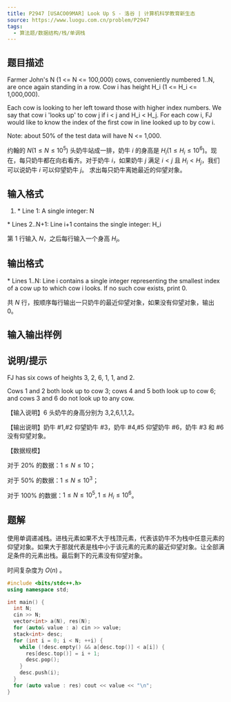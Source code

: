 ```yaml
---
title: P2947 [USACO09MAR] Look Up S - 洛谷 | 计算机科学教育新生态
source: https://www.luogu.com.cn/problem/P2947
tags:
  - 算法题/数据结构/栈/单调栈 
---
```


## 题目描述

Farmer John's N (1 <= N <= 100,000) cows, conveniently numbered 1..N, are once again standing in a row. Cow i has height H\_i (1 <= H\_i <= 1,000,000).

Each cow is looking to her left toward those with higher index numbers. We say that cow i 'looks up' to cow j if i < j and H\_i < H\_j. For each cow i, FJ would like to know the index of the first cow in line looked up to by cow i.

Note: about 50% of the test data will have N <= 1,000.

约翰的 $N(1\le N\le10^5)$ 头奶牛站成一排，奶牛 $i$ 的身高是 $H_i(1\le H_i\le10^6)$。现在，每只奶牛都在向右看齐。对于奶牛 $i$，如果奶牛 $j$ 满足 $i<j$ 且 $H_i<H_j$，我们可以说奶牛 $i$ 可以仰望奶牛 $j$。 求出每只奶牛离她最近的仰望对象。

## 输入格式

1. \* Line 1: A single integer: N

\* Lines 2..N+1: Line i+1 contains the single integer: H\_i

第 $1$ 行输入 $N$，之后每行输入一个身高 $H_i$。

## 输出格式

\* Lines 1..N: Line i contains a single integer representing the smallest index of a cow up to which cow i looks. If no such cow exists, print 0.

共 $N$ 行，按顺序每行输出一只奶牛的最近仰望对象，如果没有仰望对象，输出 $0$。

## 输入输出样例

## 说明/提示

FJ has six cows of heights 3, 2, 6, 1, 1, and 2.

Cows 1 and 2 both look up to cow 3; cows 4 and 5 both look up to cow 6; and cows 3 and 6 do not look up to any cow.

【输入说明】$6$ 头奶牛的身高分别为 3,2,6,1,1,2。

【输出说明】奶牛 #1,#2 仰望奶牛 \#3，奶牛 #4,#5 仰望奶牛 \#6，奶牛 #3 和 #6 没有仰望对象。

【数据规模】

对于 $20\%$ 的数据：$1\le N\le10$；

对于 $50\%$ 的数据：$1\le N\le10^3$；

对于 $100\%$ 的数据：$1\le N\le10^5,1\le H_i\le10^6$。

## 题解
使用单调递减栈。进栈元素如果不大于栈顶元素，代表该奶牛不为栈中任意元素的仰望对象。如果大于那就代表是栈中小于该元素的元素的最近仰望对象。让全部满足条件的元素出栈。最后剩下的元素没有仰望对象。

时间复杂度为 $O(n)$ 。

```cpp
#include <bits/stdc++.h>
using namespace std;

int main() {
  int N;
  cin >> N;
  vector<int> a(N), res(N);
  for (auto& value : a) cin >> value;
  stack<int> desc;
  for (int i = 0; i < N; ++i) {
    while (!desc.empty() && a[desc.top()] < a[i]) {
      res[desc.top()] = i + 1;
      desc.pop();
    }
    desc.push(i);
  }
  for (auto value : res) cout << value << "\n";
}
```

